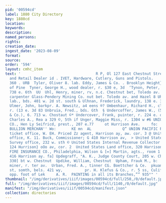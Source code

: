```yaml
---
pid: '00594cd'
label: 1880 City Directory
key: 1880cd
location: 
keywords: 
description: 
named_persons: 
rights: 
creation_date: 
ingest_date: '2023-08-09'
format: 
source: 
order: '594'
layout: cmhc_item
text: '                                  R P, Ol 127 East Chestnut Street, Wholesale
  and Retail Dealer id . IVET, Hardware, Cutlery, Guns and Pistols.     Ts,  TYL 7
  360 . URB  Tyler, Oliver 8. lab. Eddy, James & Co. . Brooklyn Height} opp. foot
  of Pine  Tyner, George H., wood dealer, r. $30 e, 3d  ‘Tynon, Peter, miner, bds.
  738 e. 6th  UU  Uhl, Henry, miner, rv, n.¢. Chestnut bet, Toledo av. 2 Uhl, Joseph,
  carpenter Glass-Pendery Mining Co. nut bet. Toledo av. and Hazel 8 Uhry, George,
  lab., bds. 401 w. 2d st. south & Ulhnan, Frederick, laundry, 138 e. 3d. 447 e. 3d
  Ulmer, John, barkpr. A. Newsitz, a4 eens ®? Umbenhaur, Richard H., clerk W. S. Haswell,
  r. (13 e. 3d 83 Unbruia, Fred., bds. Gth  § Undercoffer, James W., (5. A. Wilson
  & Co.), 6. 713 w. Chostaut ©* Undercover, Frank, puinter, r. 224 e. oth 43 Underwood,
  Charles A., Rea a 329 ©, 5th if Unger, Maggie Miss, r. 1304 w #6 UNION MANUFACTURING
  CO., Hen Ly Seifricd, prest., 207 e.77     ot Hurrison Ave.     fo:  n,s. Chest          nd
  BULLION MERCHAN'' Wo:       KE mn  AL              Q” UNION PACIFIC RAILWAY CO0.’S
  ticket office, W. EH. Priced Zz agent, Harrison ay, aw. cor. 3 @ United States Commissiouer’s
  office, K. 11. Buck, Commissioner; G 410 Harrison av,  > United States Geological
  Survey office, 232 w. sth © United States Internal Revenue Collector''s office,
  124 Hurrison} oOo av, cor. 2  United States Land office, 320 Harrison av.  3 [JNIVERSAL
  FIRE INSURANCE CO., Philadelphia, Wilson & [=] Martin, agts., room 1 Quincy block,
  416 Harrison ay. fa] Updegraff, "A. K., Judge County Court, 205 w. Chestnut, r.
  330] bt w. Chestnut  Updike, William, Chestnut  Upham, Frauk M., b:  3 Upton, Eldro,
  miner, r. ter av.  Urban, Fred. A., tinner CG. Boettcher & Ce.  pkuan, ZL) ow. val
  st, somth, bels. 421 wy,          pr. H. Klefus & Co., r. 5 ss, Culifornin Guich
  opp. foot of Lek     A. R.  PAINTING in all its Branches,”” 935°" '
thumbnail: "/img/derivatives/iiif/images/00594cd/full/250,/0/default.jpg"
full: "/img/derivatives/iiif/images/00594cd/full/1140,/0/default.jpg"
manifest: "/img/derivatives/iiif/00594cd/manifest.json"
collection: directories
---
```

